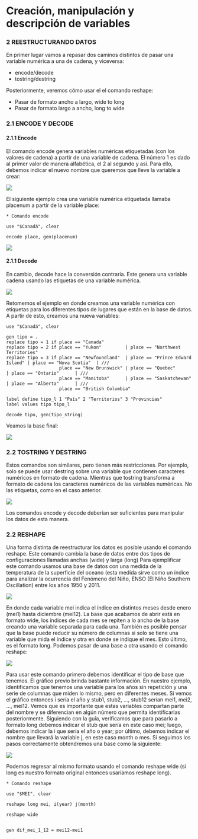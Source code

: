 # Creación, manipulación y descripción de variables

###  2 REESTRUCTURANDO DATOS

En primer lugar vamos a repasar dos caminos distintos de pasar una variable numérica a una de cadena, y viceversa:

- encode/decode
- tostring/destring

Posteriormente, veremos cómo usar el el comando reshape:

- Pasar de formato ancho a largo, wide to long
- Pasar de formato largo a ancho, long to wide

### 2.1 ENCODE Y DECODE

#### 2.1.1 Encode

El comando encode genera variables numéricas etiquetadas (con los valores de cadena) a partir de una variable de cadena. El número 1 es dado al primer valor de manera alfabética, el 2 al segundo y así. Para ello, debemos indicar el nuevo nombre que queremos que lleve la variable a crear:

![](https://scontent.flim30-1.fna.fbcdn.net/v/t39.30808-6/332264117_891333271981736_8178581582681297739_n.jpg?_nc_cat=111&ccb=1-7&_nc_sid=730e14&_nc_ohc=QeDaPwdNEY0AX82S3sE&_nc_ht=scontent.flim30-1.fna&oh=00_AfBHC5p_TS8c4u1Uy8qrzPdpRjXc0GiB5b8qCxYp_UKoFg&oe=63FCD9FB)

El siguiente ejemplo crea una variable numérica etiquetada llamaba placenum a partir de la variable place:


```
* Comando encode

use "$Canadá", clear

encode place, gen(placenum)
```

![](https://scontent.flim30-1.fna.fbcdn.net/v/t39.30808-6/332713313_6290675737634793_281751141460826249_n.jpg?_nc_cat=102&ccb=1-7&_nc_sid=730e14&_nc_ohc=jerOnpsg63kAX_d-_G6&_nc_oc=AQmgiQCDc2YRnwEgdpzmvI1PfQOHnindzlKH9GF9zm3ihYSSI1Fuhak2W-VUm78q6YYTLBJv9tX2XopXgxEZwJD4&_nc_ht=scontent.flim30-1.fna&oh=00_AfA9tiEAL7cogz-qjdU_aCC-V2L9WEOSW7nbPsMdWwqMLw&oe=63FDEA29)

#### 2.1.1 Decode

En cambio, decode hace la conversión contraria. Este genera una variable cadena usando las etiquetas de una variable numérica.

![](https://scontent.flim30-1.fna.fbcdn.net/v/t39.30808-6/332729093_1634356233701097_7851992442693667422_n.jpg?_nc_cat=106&ccb=1-7&_nc_sid=730e14&_nc_ohc=xaZN2VDCWrQAX9kVSVa&_nc_ht=scontent.flim30-1.fna&oh=00_AfDHBSkNlgh-7_Ju0VxssbnrJ2dgrG46a7JEowGykVAUXg&oe=63FC8407)

Retomemos el ejemplo en donde creamos una variable numérica con etiquetas para los diferentes tipos de lugares que están en la base de datos. A partir de esto, creamos una nueva variables:

```
use "$Canadá", clear

gen tipo = .
replace tipo = 1 if place == "Canada"
replace tipo = 2 if place == "Yukon"         | place == "Northwest Territories"
replace tipo = 3 if place == "Newfoundland"  | place == "Prince Edward Island" | place == "Nova Scotia"  | ///
					place == "New Brunswick" | place == "Quebec" 	 		   | place == "Ontario" 	 | ///
					place == "Manitoba"		 | place == "Saskatchewan"		   | place == "Alberta"		 | ///
					place == "British Columbia"

label define tipo_l 1 "País" 2 "Territorios" 3 "Provincias"
label values tipo tipo_l

decode tipo, gen(tipo_string)
```

Veamos la base final:

![](https://scontent.flim30-1.fna.fbcdn.net/v/t39.30808-6/326721034_3289769361335699_2028679591808378233_n.jpg?_nc_cat=109&ccb=1-7&_nc_sid=730e14&_nc_ohc=xdytCG5RXnwAX8LraCD&_nc_ht=scontent.flim30-1.fna&oh=00_AfAhRrEQ56BDqYhNqMa-DzCwKYqO9yYBlTBgcU4XLsUJiA&oe=63FC1729)

### 2.2 TOSTRING Y DESTRING

Estos comandos son similares, pero tienen más restricciones. Por ejemplo, solo se puede usar destring sobre una variable que contienen caracteres numéricos en formato de cadena. Mientras que tostring transforma a formato de cadena los caracteres numéricos de las variables numéricas. No las etiquetas, como en el caso anterior.

![](https://scontent.flim30-1.fna.fbcdn.net/v/t39.30808-6/332695247_930116021344008_8293156187594080714_n.jpg?_nc_cat=109&ccb=1-7&_nc_sid=730e14&_nc_ohc=e4aOeJyUdL4AX-kYd77&_nc_ht=scontent.flim30-1.fna&oh=00_AfB0iLU90guD0rc-HzvaxLz_FqEchxxXNE58hGX5_vK07A&oe=63FDAC86)

Los comandos encode y decode deberían ser suficientes para manipular los datos de esta manera.

### 2.2 RESHAPE

Una forma distinta de reestructurar los datos es posible usando el comando reshape. Este comando cambia la base de datos entre dos tipos de configuraciones llamadas anchas (wide) y larga (long)
Para ejemplificar este comando usamos una base de datos con una medida de la temperatura de la superficie del oceano (esta medida sirve como un índice para analizar la ocurrencia del Fenómeno del Niño, ENSO (El Niño Southern Oscillation) entre los años 1950 y 2011.

![](https://scontent.flim30-1.fna.fbcdn.net/v/t39.30808-6/332324241_737169244567750_1959134844451295315_n.jpg?_nc_cat=108&ccb=1-7&_nc_sid=730e14&_nc_ohc=eLxhPSKJozcAX-ncWTZ&tn=Xc4MjXoFM9qCnvxH&_nc_ht=scontent.flim30-1.fna&oh=00_AfCKoATnhwC2lgwupfImDR_35zi9aV-Gp6E7epJ8SPmT2Q&oe=63FDB1F0)

En donde cada variable mei indica el índice en distintos meses desde enero (mei1) hasta diciembre (mei12).
La base que acabamos de abrir está en formato wide, los índices de cada mes se repiten a lo ancho de la base creando una variable separada para cada una. También es posible pensar que la base puede reducir su número de columnas si solo se tiene una variable que mida el índice y otra en donde se indique el mes. Esto último, es el formato long. Podemos pasar de una base a otra usando el comando reshape:

![](https://scontent.flim30-1.fna.fbcdn.net/v/t39.30808-6/332691572_678363687363764_5618805090543851331_n.jpg?_nc_cat=106&ccb=1-7&_nc_sid=730e14&_nc_ohc=QtLXRMQ1L9UAX_nEuou&_nc_oc=AQkDQf4RQ-1j8AQsBGgEKmS3kIGqUAJyHgAdJ89-u8ufqRhEFOlSjNq1E7g0kGKVXmlkeTX5etkiCJaRNSObVaYn&_nc_ht=scontent.flim30-1.fna&oh=00_AfBWG4_cGXuqhieXdRfsi9x9_DTUCNA8b8noNdu8f-yTTw&oe=63FDBBB9)

Para usar este comando primero debemos identificar el tipo de base que tenemos. El gráfico previo brinda bastante información. En nuestro ejemplo, identificamos que tenemos una variable para los años sin repetición y una serie de columnas que miden lo mismo, pero en diferentes meses.
Si vemos el gráfico entonces i sería el año y stub1, stub2, ..., stub12 serían mei1, mei2, ..., mei12. Vemos que es importante que estas variables compartan parte del nombre y se diferencian en algún número que permita identificarlas posteriormente.
Siguiendo con la guía, verificamos que para pasarlo a formato long debemos indicar el stub que sería en este caso mei; luego, debemos indicar la i que sería el año o year; por último, debemos indicar el nombre que llevará la variable j, en este caso month o mes.
Si seguimos los pasos correctamente obtendremos una base como la siguiente:

![](https://scontent.flim30-1.fna.fbcdn.net/v/t39.30808-6/332682612_582993266794599_7988075099004647630_n.jpg?_nc_cat=107&ccb=1-7&_nc_sid=730e14&_nc_ohc=83qeenXLviEAX-2xWhX&_nc_ht=scontent.flim30-1.fna&oh=00_AfAvdcBR2O6WTfE1pvVtaYPIJQxuOcg8re1PWRoZnCmqfA&oe=63FCBD64)

Podemos regresar al mismo formato usando el comando reshape wide (si long es nuestro formato original entonces usaríamos reshape long).

```
* Comando reshape 

use "$MEI", clear

reshape long mei, i(year) j(month)

reshape wide 


gen dif_mei_1_12 = mei12-mei1
```